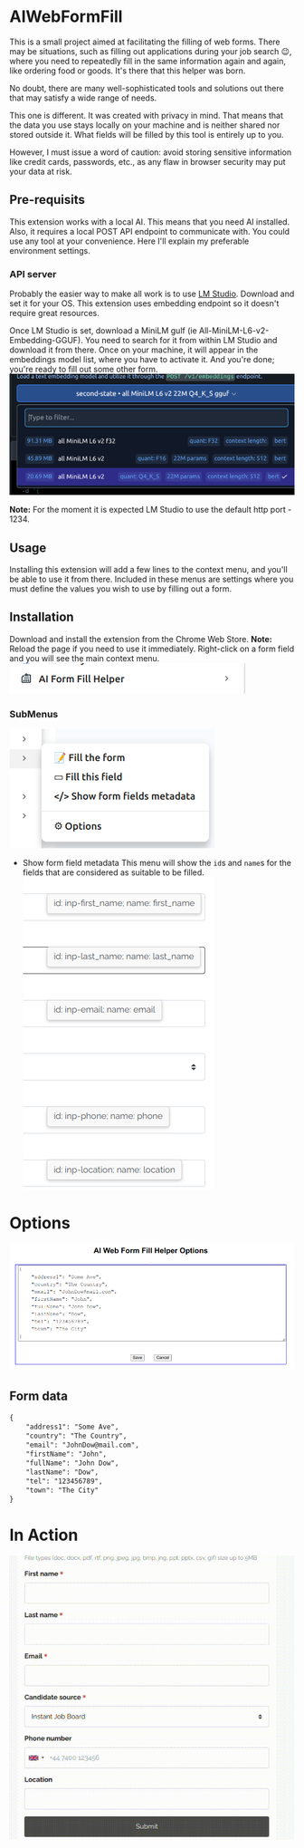 # AIWebFormFill

This is a small project aimed at facilitating the filling of web forms. There may be situations, such as filling out applications during your job search 😉, where you need to repeatedly fill in the same information again and again, like ordering food or goods. It's there that this helper was born.

No doubt, there are many well-sophisticated tools and solutions out there that may satisfy a wide range of needs.

This one is different. It was created with privacy in mind. That means that the data you use stays locally on your machine and is neither shared nor stored outside it. What fields will be filled by this tool is entirely up to you.

However, I must issue a word of caution: avoid storing sensitive information like credit cards, passwords, etc., as any flaw in browser security may put your data at risk.

## Pre-requisits
This extension works with a local AI. This means that you need AI installed. Also, it requires a local POST API endpoint to communicate with. You could use any tool at your convenience. Here I'll explain my preferable environment settings.

### API server
Probably the easier way to make all work is to use [LM Studio](https://lmstudio.ai/). Download and set it for your OS.
This extension uses embedding endpoint so it doesn't require great resources.

Once LM Studio is set, download a MiniLM gulf (ie All-MiniLM-L6-v2-Embedding-GGUF). You need to search for it from within LM Studio and download it from there. Once on your machine, it will appear in the embeddings model list, where you have to activate it. And you're done; you're ready to fill out some other form.
![LM Studio embeding MiniLm](media/miniLm.png)

**Note:** For the moment it is expected LM Studio to use the default http port - 1234.

## Usage
Installing this extension will add a few lines to the context menu, and you'll be able to use it from there. Included in these menus are settings where you must define the values you wish to use by filling out a form.

## Installation
Download and install the extension from the Chrome Web Store.
**Note:** Reload the page if you need to use it immediately.
Right-click on a form field and you will see the main context menu.
![Main context menu](media/mainContextMenu.png)

### SubMenus
![Extension submenues](media/submenus.png)
* Show form field metadata
This menu will show the `id`s and `name`s for the fields that are considered as suitable to be filled.
![submenu Show form field metadata](media/html.png)

# Options
![Extension options](media/options.png)

## Form data
```
{
    "address1": "Some Ave",
    "country": "The Country",
    "email": "JohnDow@mail.com",
    "firstName": "John",
    "fullName": "John Dow",
    "lastName": "Dow",
    "tel": "123456789",
    "town": "The City"
}
```

# In Action
![Extension in action](media/screen.gif)

